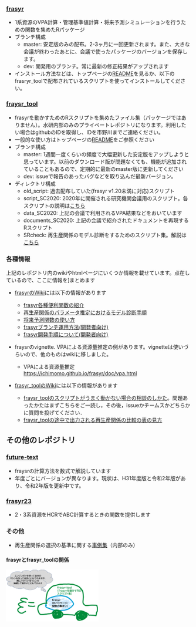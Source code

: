 ### [frasyr](https://github.com/ichimomo/frasyr)
   - 1系資源のVPA計算・管理基準値計算・将来予測シミュレーションを行うための関数を集めたRパッケージ
   - ブランチ構成
      - master: 安定版のみの配布。2-3ヶ月に一回更新されます。また、大きな会議が終わったあとに、会議で使ったパッケージのバージョンを保存します。
	  - dev: 開発用のブランチ。常に最新の修正結果がアップされます
   - インストール方法などは、トップページの[README](https://github.com/ichimomo/frasyr/blob/master/README.md)を見るか、以下のfrasryr_toolで配布されているスクリプトを使ってインストールしてください。
	  
### [fraysr_tool](https://github.com/ichimomo/frasyr_tool)
   - frasyrを動かすためのRスクリプトを集めたファイル集（パッケージではありません）。水研内部のみのプライベートレポジトリになります。利用したい場合はgithubのIDを取得し、IDを市野川までご連絡ください。
   - 一般的な使い方はトップページの[README](https://github.com/ichimomo/frasyr_tool/blob/master/README.md)をご参照ください
   - ブランチ構成
      - master: 1週間一度くらいの頻度で大幅更新した安定版をアップしようと思っています。以前のダウンロード版が問題なくても、機能が追加されていることもあるので、定期的に最新のmaster版に更新してください
	  - dev: issueで報告のあったバグなどを取り込んだ最新バージョン。
   - ディレクトリ構成
      - old_script: 過去配布していた(frasyr v1.20未満に対応)スクリプト
      - script_SC2020: 2020年に開催される研究機関会議用のスクリプト。各スクリプトの説明は[こちら](https://github.com/ichimomo/frasyr_tool/tree/master/script_SC2020#%E3%83%95%E3%82%A1%E3%82%A4%E3%83%AB%E3%81%AE%E8%AA%AC%E6%98%8E)
      - data_SC2020: 上記の会議で利用されるVPA結果などをおいています
      - documents_SC2020: 上記の会議で紹介されたドキュメントを再現するRスクリプト
      - SRcheck: 再生産関係のモデル診断をするためのスクリプト集。解説は[こちら](https://github.com/ichimomo/frasyr_tool/blob/master/SRcheck/SRdiagnostics.md)
     
### 各種情報

上記のレポジトリ内のwikiやhtmlページにいくつか情報を載せています。点在しているので、ここに情報を]まとめます
   - [frasyrのWiki](https://github.com/ichimomo/frasyr/wiki)には以下の情報があります
      - [frasyr各種便利関数の紹介](https://github.com/ichimomo/frasyr/wiki/Cheat-Sheet)
      - [再生産関係のパラメータ推定におけるモデル診断手順](https://github.com/ichimomo/frasyr/wiki/Diagnostics-for-Stock-Recruitment-Relationships)
      - [将来予測関数の使い方](https://github.com/ichimomo/frasyr/wiki/future_new)
      - [frasyrブランチ運用方法(開発者向け)](https://github.com/ichimomo/frasyr/wiki/Branch-Operation-manual)
      - [frasyr開発手順について(開発者向け)](https://github.com/ichimomo/frasyr/wiki/Development-Policy)
	  
   - fraysrのvignette. VPAによる資源量推定の例があります。vignetteは使いづらいので、他のものはwikiに移しました。
      - VPAによる資源量推定　https://ichimomo.github.io/frasyr/doc/vpa.html
	  
   - [frasyr_toolのWiki](https://github.com/ichimomo/frasyr_tool/wiki)には以下の情報があります
      - [fraysr_toolのスクリプトがうまく動かない場合の相談のしかた](https://github.com/ichimomo/frasyr_tool/wiki/%E3%83%90%E3%82%B0%E5%A0%B1%E5%91%8A%E3%83%BB%E3%82%A8%E3%83%A9%E3%83%BC%E7%9B%B8%E8%AB%87%E3%81%AE%E3%82%84%E3%82%8A%E3%81%8B%E3%81%9F)。問題あったかたはまずこちらをご一読し，その後，issueかチームスかどちらかに質問を投げてください．
      - [fraysr_toolの途中で出力される再生産関係の比較の表の見方](https://github.com/ichimomo/frasyr_tool/wiki/%E5%86%8D%E7%94%9F%E7%94%A3%E9%96%A2%E4%BF%82%E3%81%AE%E8%A1%A8%E3%81%AE%E8%A6%8B%E6%96%B9)
	
## その他のレポジトリ

### [future-text](https://github.com/ichimomo/future-text)
   - fraysrの計算方法を数式で解説しています
   - 年度ごとにバージョンが異なります。現状は、H31年度版と令和2年版があり、令和2年版を更新中です。
   
### [frasyr23](https://github.com/ichimomo/frasyr23)
   - 2・3系資源をHCRでABC計算するときの関数を提供します
   
### その他
   - 再生産関係の選択の基準に関する[事例集](http://abchan.fra.go.jp/nc/htdocs/?action=cabinet_action_main_download&block_id=1543&room_id=765&cabinet_id=78&file_id=6204&upload_id=9747)（内部のみ） 

#### frasyrとfrasyr_toolの関係
<img src="fit1.png" width=50%>
